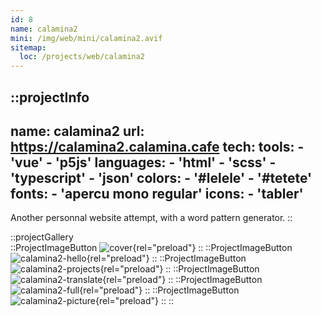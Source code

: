 ```yaml
---
id: 8
name: calamina2
mini: /img/web/mini/calamina2.avif
sitemap:
  loc: /projects/web/calamina2
---
```


::projectInfo
---
name: calamina2
url: https://calamina2.calamina.cafe
tech: 
    tools:
      - 'vue'
      - 'p5js'
    languages:
      - 'html'
      - 'scss'
      - 'typescript'
      - 'json'
    colors:
      - '#lelele'
      - '#tetete'
    fonts:
      - 'apercu mono regular'
    icons:
      - 'tabler'
---
Another personnal website attempt, with a word pattern generator.
::

::projectGallery  
  ::ProjectImageButton
    ![cover](/img/web/calamina2.avif){rel="preload"}
  ::
  ::ProjectImageButton
    ![calamina2-hello](/img/web/calamina2/calamina2-hello.avif){rel="preload"}
  ::
  ::ProjectImageButton
    ![calamina2-projects](/img/web/calamina2/calamina2-projects.avif){rel="preload"}
  :: 
  ::ProjectImageButton
    ![calamina2-translate](/img/web/calamina2/calamina2-projects-alt-translate.avif){rel="preload"}
  :: 
  ::ProjectImageButton
    ![calamina2-full](/img/web/calamina2/calamina2-projects-full.avif){rel="preload"}
  :: 
  ::ProjectImageButton
    ![calamina2-picture](/img/web/calamina2/calamina2-projects-picture.avif){rel="preload"}
  :: 
::

<!-- ::projectFeatures
:: -->